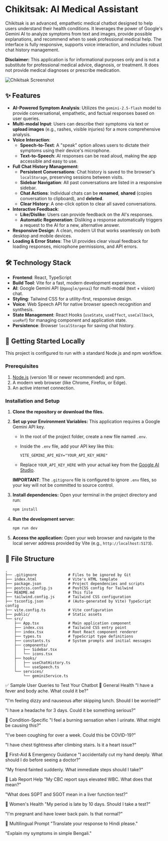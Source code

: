 # Chikitsak: AI Medical Assistant

Chikitsak is an advanced, empathetic medical chatbot designed to help users understand their health conditions. It leverages the power of Google's Gemini AI to analyze symptoms from text and images, provide possible explanations, and recommend when to seek professional medical help. The interface is fully responsive, supports voice interaction, and includes robust chat history management.

**Disclaimer:** This application is for informational purposes only and is not a substitute for professional medical advice, diagnosis, or treatment. It does not provide medical diagnoses or prescribe medication.

![Chikitsak Screenshot](https://storage.googleapis.com/proudcity/me/ai-app-builder/102b378c-023a-4933-9118-ff3526685055.png)

## ✨ Features

*   **AI-Powered Symptom Analysis**: Utilizes the `gemini-2.5-flash` model to provide conversational, empathetic, and factual responses based on user queries.
*   **Multi-modal Input**: Users can describe their symptoms via text or **upload images** (e.g., rashes, visible injuries) for a more comprehensive analysis.
*   **Voice Interaction**:
    *   **Speech-to-Text**: A "speak" option allows users to dictate their symptoms using their device's microphone.
    *   **Text-to-Speech**: AI responses can be read aloud, making the app accessible and easy to use.
*   **Full Chat History Management**:
    *   **Persistent Conversations**: Chat history is saved to the browser's `localStorage`, preserving sessions between visits.
    *   **Sidebar Navigation**: All past conversations are listed in a responsive sidebar.
    *   **Chat Actions**: Individual chats can be **renamed**, **shared** (copies conversation to clipboard), and **deleted**.
    *   **Clear History**: A one-click option to clear all saved conversations.
*   **Interactive Feedback**:
    *   **Like/Dislike**: Users can provide feedback on the AI's responses.
    *   **Automatic Regeneration**: Disliking a response automatically triggers a request to the AI for a new, alternative answer.
*   **Responsive Design**: A clean, modern UI that works seamlessly on both desktop and mobile devices.
*   **Loading & Error States**: The UI provides clear visual feedback for loading responses, microphone permissions, and API errors.

## 🛠️ Technology Stack

*   **Frontend**: React, TypeScript
*   **Build Tool**: Vite for a fast, modern development experience.
*   **AI**: Google Gemini API (`@google/genai`) for multi-modal (text + vision) chat.
*   **Styling**: Tailwind CSS for a utility-first, responsive design.
*   **Voice**: Web Speech API for native browser speech recognition and synthesis.
*   **State Management**: React Hooks (`useState`, `useEffect`, `useCallback`, `useRef`) for managing component and application state.
*   **Persistence**: Browser `localStorage` for saving chat history.

## 🚀 Getting Started Locally

This project is configured to run with a standard Node.js and npm workflow.

### Prerequisites

1.  [Node.js](https://nodejs.org/) (version 18 or newer recommended) and npm.
2.  A modern web browser (like Chrome, Firefox, or Edge).
3.  An active internet connection.

### Installation and Setup

1.  **Clone the repository or download the files.**
    
2.  **Set up your Environment Variables:**
    This application requires a Google Gemini API key.
    
    *   In the root of the project folder, create a new file named `.env`.
    *   Inside the `.env` file, add your API key like this:
    
        ```
        VITE_GEMINI_API_KEY="YOUR_API_KEY_HERE"
        ```
    *   Replace `YOUR_API_KEY_HERE` with your actual key from the [Google AI Studio](https://makersuite.google.com/app/apikey).
    
    **IMPORTANT**: The `.gitignore` file is configured to ignore `.env` files, so your key will not be committed to source control.

3.  **Install dependencies:**
    Open your terminal in the project directory and run:
    ```bash
    npm install
    ```

4.  **Run the development server:**
    ```bash
    npm run dev
    ```

5.  **Access the application:**
    Open your web browser and navigate to the local server address provided by Vite (e.g., `http://localhost:5173`).

## 📁 File Structure

```
.
├── .gitignore              # Files to be ignored by Git
├── index.html              # Vite's HTML template
├── package.json            # Project dependencies and scripts
├── postcss.config.js       # PostCSS config for Tailwind
├── README.md               # This file
├── tailwind.config.js      # Tailwind CSS configuration
├── tsconfig.json           # (Auto-generated by Vite) TypeScript config
├── vite.config.ts          # Vite configuration
├── public/                 # Static assets
└── src/
    ├── App.tsx             # Main application component
    ├── index.css           # Tailwind CSS entry point
    ├── index.tsx           # Root React component renderer
    ├── types.ts            # TypeScript type definitions
    ├── constants.ts        # System prompts and initial messages
    ├── components/
    │   ├── Sidebar.tsx
    │   └── icons.tsx
    ├── hooks/
    │   ├── useChatHistory.ts
    │   └── useSpeech.ts
    └── services/
        └── geminiService.ts
```
✅ Sample User Queries to Test Your Chatbot
🔹 General Health
"I have a fever and body ache. What could it be?"

"I'm feeling dizzy and nauseous after skipping lunch. Should I be worried?"

"I have a headache for 3 days. Could it be something serious?"

🔹 Condition-Specific
"I feel a burning sensation when I urinate. What might be causing this?"

"I’ve been coughing for over a week. Could this be COVID-19?"

"I have chest tightness after climbing stairs. Is it a heart issue?"

🔹 First-Aid & Emergency Guidance
"I accidentally cut my hand deeply. What should I do before seeing a doctor?"

"My friend fainted suddenly. What immediate steps should I take?"

🔹 Lab Report Help
"My CBC report says elevated WBC. What does that mean?"

"What does SGPT and SGOT mean in a liver function test?"

🔹 Women's Health
"My period is late by 10 days. Should I take a test?"

"I'm pregnant and have lower back pain. Is that normal?"

🔹 Multilingual Prompt
"Translate your response to Hindi please."

"Explain my symptoms in simple Bengali."
